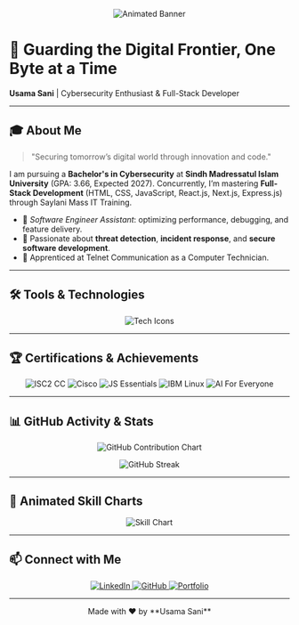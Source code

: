 <!-- Professional and Animated README for GitHub Profile -->

<p align="center">
  <!-- Animated Banner GIF -->
  <img src="https://raw.githubusercontent.com/UsamaSani/UsamaSani/main/animated-banner.gif" alt="Animated Banner" />
</p>

# 🔐 Guarding the Digital Frontier, One Byte at a Time

**Usama Sani** | Cybersecurity Enthusiast & Full-Stack Developer

---

## 🎓 About Me

> "Securing tomorrow’s digital world through innovation and code."

I am pursuing a **Bachelor's in Cybersecurity** at **Sindh Madressatul Islam University** (GPA: 3.66, Expected 2027). Concurrently, I’m mastering **Full-Stack Development** (HTML, CSS, JavaScript, React.js, Next.js, Express.js) through Saylani Mass IT Training.

* 🔭 *Software Engineer Assistant*: optimizing performance, debugging, and feature delivery.
* 🌱 Passionate about **threat detection**, **incident response**, and **secure software development**.
* 💼 Apprenticed at Telnet Communication as a Computer Technician.

---

## 🛠 Tools & Technologies

<div align="center">
  <!-- Animated Tech Icons Row -->
  <img src="https://raw.githubusercontent.com/atomicptr/tech-icons-animated/master/tech-icons.gif" alt="Tech Icons" />
</div>

---

## 🏆 Certifications & Achievements

<div align="center">
  <img src="https://img.shields.io/badge/ISC²%20Cybersecurity-CC-brightgreen?logo=isc2" alt="ISC2 CC" />
  <img src="https://img.shields.io/badge/Cisco%20Cybersecurity-blue?logo=cisco" alt="Cisco" />
  <img src="https://img.shields.io/badge/JavaScript%20Essentials-yellow?logo=javascript" alt="JS Essentials" />
  <img src="https://img.shields.io/badge/IBM%20Linux-blue?logo=ibm" alt="IBM Linux" />
  <img src="https://img.shields.io/badge/AI%20For%20Everyone-orange?logo=coursera" alt="AI For Everyone" />
</div>

---

## 📊 GitHub Activity & Stats

<p align="center">
  <!-- Contribution Calendar -->
  <img src="https://ghchart.rshah.org/UsamaSani" alt="GitHub Contribution Chart" />
</p>

<p align="center">
  <!-- Streak Stats -->
  <img src="https://github-readme-streak-stats.herokuapp.com/?user=UsamaSani&theme=radical" alt="GitHub Streak" />
</p>

---

## 🚀 Animated Skill Charts

<p align="center">
  <!-- Example Bar Chart GIF -->
  <img src="https://raw.githubusercontent.com/UsamaSani/UsamaSani/main/skill-chart.gif" alt="Skill Chart" />
</p>

---

## 📫 Connect with Me

<p align="center">
  <a href="https://www.linkedin.com/in/usama-sani-khanzada-5b6552240/" target="_blank">
    <img src="https://img.shields.io/badge/LinkedIn-0A66C2?logo=linkedin&logoColor=white" alt="LinkedIn" />
  </a>
  <a href="https://github.com/UsamaSani" target="_blank">
    <img src="https://img.shields.io/badge/GitHub-181717?logo=github&logoColor=white" alt="GitHub" />
  </a>
  <a href="https://usamasani-soc-analyst.netlify.app/" target="_blank">
    <img src="https://img.shields.io/badge/Portfolio-FF5722?logo=web&logoColor=white" alt="Portfolio" />
  </a>
</p>

---

<p align="center">
  Made with ❤️ by **Usama Sani**
</p>
